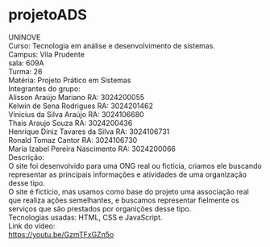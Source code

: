 # projetoADS </br>
UNINOVE</br>
Curso: Tecnologia em análise e desenvolvimento de sistemas.</br>
Campus: Vila Prudente </br>
sala: 609A </br>
Turma: 26 </br>
Matéria: Projeto Prático em Sistemas </br>
Integrantes do grupo: </br>
Alisson Araújo Mariano RA: 3024200055 </br>
Kelwin de Sena Rodrigues RA: 3024201462 </br>
Vinicius da Silva Araújo RA: 3024106680 </br>
Thais Araujo Souza RA: 3024200436 </br>
Henrique Diniz Tavares da Silva RA: 3024106731 </br>
Ronald Tomaz Cantor RA: 3024106730 </br>
Maria Izabel Pereira Nascimento RA: 3024200066 </br>
Descrição: </br>
O site foi desenvolvido para uma ONG real ou fictícia, criamos ele buscando representar as principais informações e atividades de uma organização desse tipo.</br>
O site é fictício, mas usamos como base do projeto uma associação real que realiza ações semelhantes, e buscamos representar fielmente os serviços que são prestados por organições desse tipo.</br>
Tecnologias usadas: HTML, CSS e JavaScript. </br>
Link do vídeo: </br>
https://youtu.be/GzmTFxGZn5o </br>

